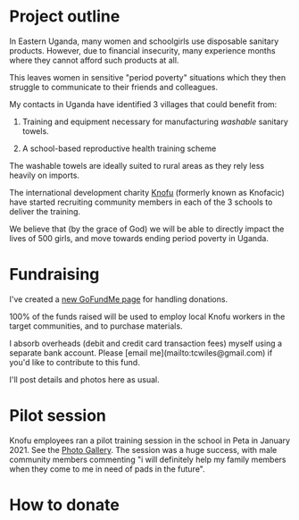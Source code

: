 # Project outline 

In Eastern Uganda, many women and schoolgirls use disposable sanitary products. However, due to financial insecurity, many experience months where they cannot afford such products at all.

This leaves women in sensitive "period poverty" situations which they then struggle to communicate to their friends and colleagues. 

My contacts in Uganda have identified 3 villages that could benefit from:

1. Training and equipment necessary for manufacturing *washable* sanitary towels.

2. A school-based reproductive health training scheme


The washable towels are ideally suited to rural areas as they rely less heavily on imports.

The international development charity [Knofu](https://knowledge-facilitators.org) (formerly known as Knofacic) have started recruiting community members in each of the 3 schools to deliver the training.

We believe that (by the grace of God) we will be able to directly impact the lives of 500 girls, and move towards ending period poverty in Uganda.

# Fundraising 

I've created a [new GoFundMe page]() for handling donations.

100% of the funds raised will be used to employ local Knofu workers in the target communities, and to purchase materials.

<footer>I absorb overheads (debit and credit card transaction fees) myself using a separate bank account. Please [email me](mailto:tcwiles@gmail.com) if you'd like to contribute to this fund.</footer>

I'll post details and photos here as usual. 

# Pilot session

Knofu employees ran a pilot training session in the school in Peta in January 2021. See the [Photo Gallery](Photo-Gallery.md). The session was a huge success, with male community members commenting "i will definitely help my family members when they come to me in need of pads in the future". 

# How to donate 
